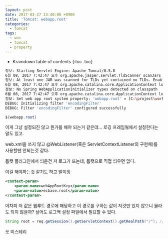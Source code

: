 ```yaml
---
layout: post
date: 2017-03-27 13:40:00 +0900
title: 'Tomcat: webapp.root'
categories:
  - tomcat
tags:
  - was
  - tomcat
  - property
---
```


* Kramdown table of contents
{:toc .toc}

```bash
정보: Starting Servlet Engine: Apache Tomcat/8.5.8
6월 08, 2017 7:42:47 오후 org.apache.jasper.servlet.TldScanner scanJars
정보: At least one JAR was scanned for TLDs yet contained no TLDs. Enable debug logging for this logger for a complete list of JARs that were scanned but no TLDs were found in them. Skipping unneeded JARs during scanning can improve startup time and JSP compilation time.
6월 08, 2017 7:42:47 오후 org.apache.catalina.core.ApplicationContext log
정보: No Spring WebApplicationInitializer types detected on classpath
6월 08, 2017 7:42:47 오후 org.apache.catalina.core.ApplicationContext log
정보: Set web app root system property: 'webapp.root' = [C:\project\workspace\.metadata\.plugins\org.eclipse.wst.server.core\tmp1\wtpwebapps\frontweb\]
DEBUG: Initializing filter 'encodingFilter'
DEBUG: Filter 'encodingFilter' configured successfully
```

```java
${webapp.root}
```

이게 그냥 설정되진 않고 뭔가를 해야 되는거 같은데...
로깅 프레임웤에서 설정한다는 말도 있고.

web.xml을 쓰지 않고 @WebListener(혹은 ServletContextListener의 구현체)를 사용할땐 안되는것 같다.

톰캣 플러그인에서 띄운건 저 로그가 뜨는데, 톰캣으로 직접 띄우면 없다.

이걸 해야하는것 같기도 하고 말이징

```xml
<context-param>
	<param-name>webAppRootKey</param-name>
	<param-value>ecbase.root</param-value>
</context-param>
```

어차피 저 값은 웹루트 경로에 해당하고 이 경로를 구하는 값이 저것만 있지 않으니 몰라도 되지 않을까? 싶어도 로그백 설정 파일에서 필요할 수 있다.

```java
String root = req.getSession().getServletContext().getRealPath("/"); // 이 값과 webapp.root는 같음
```

쏘 미스테리
